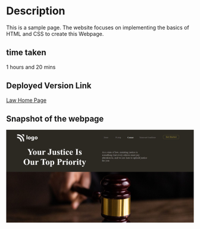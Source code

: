 # Description
This is a sample page. The website focuses on implementing the basics of HTML and CSS to create this Webpage.
## time taken
1 hours and 20 mins

## Deployed Version Link

[Law Home Page](https://poetic-kataifi-116db8.netlify.app/)

## Snapshot of the webpage

![Lawpage](./snap.JPG)

